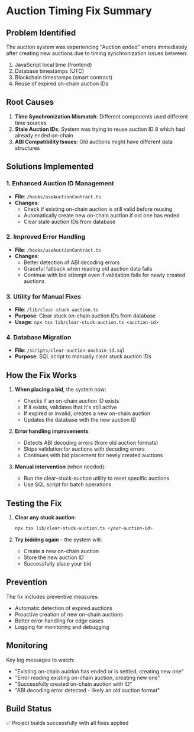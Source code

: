# Auction Timing Fix Summary

## Problem Identified
The auction system was experiencing "Auction ended" errors immediately after creating new auctions due to timing synchronization issues between:
1. JavaScript local time (frontend)
2. Database timestamps (UTC)
3. Blockchain timestamps (smart contract)
4. Reuse of expired on-chain auction IDs

## Root Causes
1. **Time Synchronization Mismatch**: Different components used different time sources
2. **Stale Auction IDs**: System was trying to reuse auction ID 8 which had already ended on-chain
3. **ABI Compatibility Issues**: Old auctions might have different data structures

## Solutions Implemented

### 1. Enhanced Auction ID Management
- **File**: `/hooks/useAuctionContract.ts`
- **Changes**: 
  - Check if existing on-chain auction is still valid before reusing
  - Automatically create new on-chain auction if old one has ended
  - Clear stale auction IDs from database

### 2. Improved Error Handling
- **File**: `/hooks/useAuctionContract.ts`
- **Changes**:
  - Better detection of ABI decoding errors
  - Graceful fallback when reading old auction data fails
  - Continue with bid attempt even if validation fails for newly created auctions

### 3. Utility for Manual Fixes
- **File**: `/lib/clear-stuck-auction.ts`
- **Purpose**: Clear stuck on-chain auction IDs from database
- **Usage**: `npx tsx lib/clear-stuck-auction.ts <auction-id>`

### 4. Database Migration
- **File**: `/scripts/clear-auction-onchain-id.sql`
- **Purpose**: SQL script to manually clear stuck auction IDs

## How the Fix Works

1. **When placing a bid**, the system now:
   - Checks if an on-chain auction ID exists
   - If it exists, validates that it's still active
   - If expired or invalid, creates a new on-chain auction
   - Updates the database with the new auction ID

2. **Error handling improvements**:
   - Detects ABI decoding errors (from old auction formats)
   - Skips validation for auctions with decoding errors
   - Continues with bid placement for newly created auctions

3. **Manual intervention** (when needed):
   - Run the clear-stuck-auction utility to reset specific auctions
   - Use SQL script for batch operations

## Testing the Fix

1. **Clear any stuck auction**:
   ```bash
   npx tsx lib/clear-stuck-auction.ts <your-auction-id>
   ```

2. **Try bidding again** - the system will:
   - Create a new on-chain auction
   - Store the new auction ID
   - Successfully place your bid

## Prevention

The fix includes preventive measures:
- Automatic detection of expired auctions
- Proactive creation of new on-chain auctions
- Better error handling for edge cases
- Logging for monitoring and debugging

## Monitoring

Key log messages to watch:
- "Existing on-chain auction has ended or is settled, creating new one"
- "Error reading existing on-chain auction, creating new one"
- "Successfully created on-chain auction with ID"
- "ABI decoding error detected - likely an old auction format"

## Build Status
✅ Project builds successfully with all fixes applied